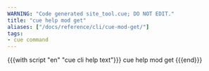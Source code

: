 ```yaml
---
WARNING: "Code generated site_tool.cue; DO NOT EDIT."
title: "cue help mod get"
aliases: ["/docs/reference/cli/cue-mod-get/"]
tags:
- cue command
---
```


{{{with script "en" "cue cli help text"}}}
cue help mod get
{{{end}}}
